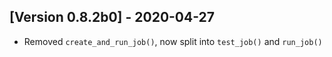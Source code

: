 ## [Version 0.8.2b0] - 2020-04-27
- Removed `create_and_run_job()`, now split into `test_job()` and `run_job()`

